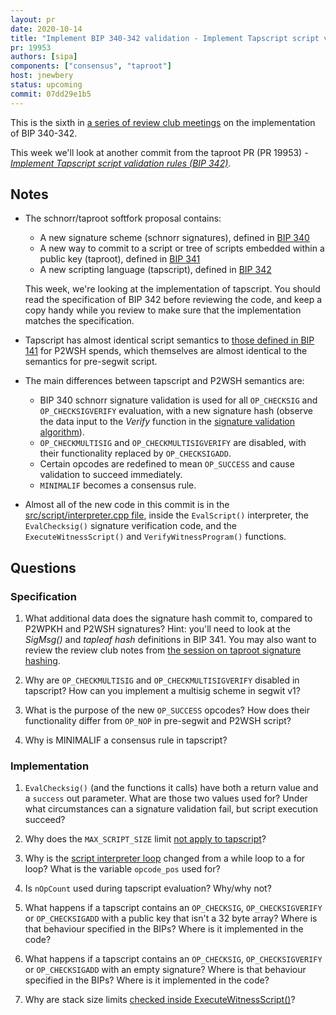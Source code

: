 ```yaml
---
layout: pr
date: 2020-10-14
title: "Implement BIP 340-342 validation - Implement Tapscript script validation rules (BIP 342)"
pr: 19953
authors: [sipa]
components: ["consensus", "taproot"]
host: jnewbery
status: upcoming
commit: 07dd29e1b5
---
```


This is the sixth in [a series of review club
meetings](./meetings-components/#taproot) on the implementation of BIP 340-342. 

This week we'll look at another commit from the taproot PR (PR 19953) -
_[Implement Tapscript script validation rules (BIP
342)](https://github.com/bitcoin-core-review-club/bitcoin/commit/805a79ab)_.

## Notes

- The schnorr/taproot softfork proposal contains:

  - A new signature scheme (schnorr signatures), defined in [BIP 340](https://github.com/bitcoin/bips/blob/master/bip-0340.mediawiki)
  - A new way to commit to a script or tree of scripts embedded within a public key (taproot), defined in [BIP 341](https://github.com/bitcoin/bips/blob/master/bip-0341.mediawiki)
  - A new scripting language (tapscript), defined in [BIP 342](https://github.com/bitcoin/bips/blob/master/bip-0342.mediawiki)

  This week, we're looking at the implementation of tapscript. You should read
  the specification of BIP 342 before reviewing the code, and keep a copy handy
  while you review to make sure that the implementation matches the
  specification.

- Tapscript has almost identical script semantics to [those defined in BIP
  141](https://github.com/bitcoin/bips/blob/master/bip-0141.mediawiki#New_script_semantics)
  for P2WSH spends, which themselves are almost identical to the semantics for
  pre-segwit script.

- The main differences between tapscript and P2WSH semantics are:

  - BIP 340 schnorr signature validation is used for all `OP_CHECKSIG` and
    `OP_CHECKSIGVERIFY` evaluation, with a new signature hash
    (observe the data input to the _Verify_ function in the [signature validation algorithm](https://github.com/bitcoin/bips/blob/master/bip-0342.mediawiki#signature-validation)).
  - `OP_CHECKMULTISIG` and `OP_CHECKMULTISIGVERIFY` are disabled, with their
    functionality replaced by `OP_CHECKSIGADD`.
  - Certain opcodes are redefined to mean `OP_SUCCESS` and cause validation to succeed immediately.
  - `MINIMALIF` becomes a consensus rule.

- Almost all of the new code in this commit is in the
  [src/script/interpreter.cpp
  file](https://github.com/bitcoin-core-review-club/bitcoin/commit/805a79ab#diff-be2905e2f5218ecdbe4e55637dac75f3),
  inside the `EvalScript()` interpreter, the `EvalChecksig()` signature
  verification code, and the `ExecuteWitnessScript()` and
  `VerifyWitnessProgram()` functions. 

## Questions

### Specification

1. What additional data does the signature hash commit to, compared to P2WPKH
   and P2WSH signatures? Hint: you'll need to look at the _SigMsg()_ and
   _tapleaf hash_ definitions in BIP 341. You may also want to review the
   review club notes from [the session on taproot signature hashing](./17977).

2. Why are `OP_CHECKMULTISIG` and `OP_CHECKMULTISIGVERIFY` disabled in
   tapscript? How can you implement a multisig scheme in segwit v1?

3. What is the purpose of the new `OP_SUCCESS` opcodes? How does their
   functionality differ from `OP_NOP` in pre-segwit and P2WSH script?

4. Why is MINIMALIF a consensus rule in tapscript?

### Implementation

1. `EvalChecksig()` (and the functions it calls) have both a return value and
   a `success` out parameter. What are those two values used for? Under what
   circumstances can a signature validation fail, but script execution
   succeed?

2. Why does the `MAX_SCRIPT_SIZE` limit [not apply to tapscript](https://github.com/bitcoin-core-review-club/bitcoin/commit/805a79ab#diff-be2905e2f5218ecdbe4e55637dac75f3R452)?

3. Why is the [script interpreter
   loop](https://github.com/bitcoin-core-review-club/bitcoin/commit/805a79ab#diff-be2905e2f5218ecdbe4e55637dac75f3R463)
   changed from a while loop to a for loop? What is the variable `opcode_pos` used
   for?

4. Is `nOpCount` used during tapscript evaluation? Why/why not?

5. What happens if a tapscript contains an `OP_CHECKSIG`, `OP_CHECKSIGVERIFY`
   or `OP_CHECKSIGADD` with a public key that isn't a 32 byte array? Where is
   that behaviour specified in the BIPs? Where is it implemented in the code?

6. What happens if a tapscript contains an `OP_CHECKSIG`, `OP_CHECKSIGVERIFY`
   or `OP_CHECKSIGADD` with an empty signature? Where is that behaviour
   specified in the BIPs? Where is it implemented in the code?

7. Why are stack size limits [checked inside
   ExecuteWitnessScript()](https://github.com/bitcoin-core-review-club/bitcoin/commit/805a79ab#diff-be2905e2f5218ecdbe4e55637dac75f3R1810-R1813)?

<!-- TODO: After meeting, uncomment and add meeting log between the irc tags
## Meeting Log

{% irc %}
{% endirc %}
-->
